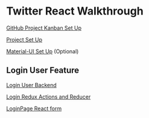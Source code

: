 # Twitter React Walkthrough

[GitHub Project Kanban Set Up][6]

[Project Set Up][1]

[Material-UI Set Up][2] (Optional)

## Login User Feature

[Login User Backend][3]

[Login Redux Actions and Reducer][4]

[LoginPage React form][5]

[1]: https://drive.google.com/file/d/1Rd7VWNl0LosBmD4fEV6o9w0iBcey9Cj9/view?usp=sharing
[2]: https://drive.google.com/file/d/1sSu4GqaE0krLoZqoUBT6ngZfYC-lN8mW/view?usp=sharing
[3]: https://drive.google.com/file/d/1cipYCZKS54MDcUrL5OfGpEHYUR6yLhAf/view?usp=sharing
[4]: https://drive.google.com/file/d/12MmehlB-Qulh4KzvKqsnF-wKgrZ9REhS/view?usp=sharing
[5]: https://drive.google.com/file/d/1n4ddnHwYwOVvOT_qm5jWQktoqBzCuIyS/view?usp=sharing
[6]: https://drive.google.com/file/d/1tEc0q0AYKFameWdhIvYaR-I6zGdRrjva/view?usp=sharing
